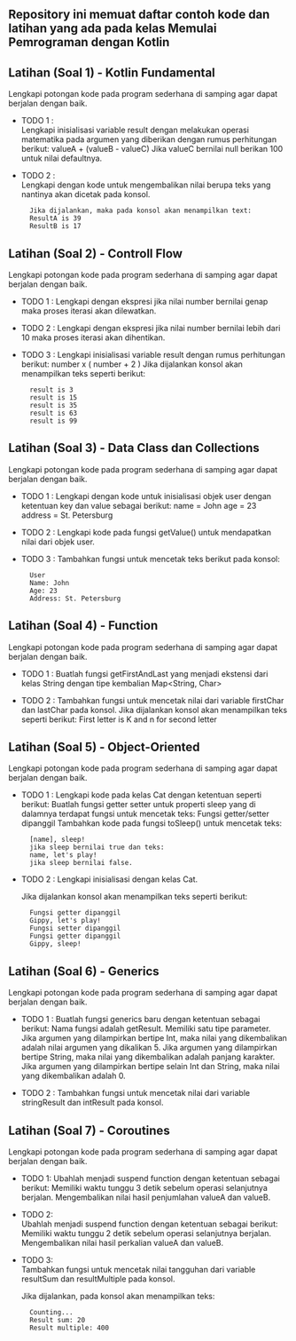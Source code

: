 ## Repository ini memuat daftar contoh kode dan latihan yang ada pada kelas **Memulai Pemrograman dengan Kotlin**


**Latihan (Soal 1) - Kotlin Fundamental**  
---

Lengkapi potongan kode pada program sederhana di samping agar dapat berjalan dengan baik. 

- TODO 1 :  
	Lengkapi inisialisasi variable result dengan melakukan operasi matematika pada argumen yang diberikan dengan rumus perhitungan berikut:
	valueA + (valueB - valueC)
	Jika valueC bernilai null berikan 100 untuk nilai defaultnya. 

- TODO 2 :  
	Lengkapi dengan kode untuk mengembalikan nilai berupa teks yang nantinya akan dicetak pada konsol. 


		Jika dijalankan, maka pada konsol akan menampilkan text: 
		ResultA is 39
		ResultB is 17


**Latihan (Soal 2) - Controll Flow**  
---

Lengkapi potongan kode pada program sederhana di samping agar dapat berjalan dengan baik. 

- TODO 1 : 
	Lengkapi dengan ekspresi jika nilai number bernilai genap maka proses iterasi akan dilewatkan. 

- TODO 2 : 
	Lengkapi dengan ekspresi jika nilai number bernilai lebih dari 10 maka proses iterasi akan dihentikan. 

- TODO 3 : 
	Lengkapi inisialisasi variable result dengan rumus perhitungan berikut: 
	number x ( number + 2 )
	Jika dijalankan konsol akan menampilkan teks seperti berikut:

		result is 3
		result is 15
		result is 35
		result is 63
		result is 99


**Latihan (Soal 3) - Data Class dan Collections**  
---

Lengkapi potongan kode pada program sederhana di samping agar dapat berjalan dengan baik. 

- TODO 1 : 
	Lengkapi dengan kode untuk inisialisasi objek user dengan ketentuan key dan value sebagai berikut:
	name = John
	age = 23
	address = St. Petersburg
- TODO 2 : 
	Lengkapi kode pada fungsi getValue() untuk mendapatkan nilai dari objek user. 

- TODO 3 : 
	Tambahkan fungsi untuk mencetak teks berikut pada konsol:

		User
		Name: John
		Age: 23
		Address: St. Petersburg


**Latihan (Soal 4) - Function**  
---

Lengkapi potongan kode pada program sederhana di samping agar dapat berjalan dengan baik. 

- TODO 1 : 
	Buatlah fungsi getFirstAndLast yang menjadi ekstensi dari kelas String dengan tipe kembalian Map<String, Char> 

- TODO 2 : 
	Tambahkan fungsi untuk mencetak nilai dari variable firstChar dan lastChar pada konsol. 
	Jika dijalankan konsol akan menampilkan teks seperti berikut:
	First letter is K and n for second letter


**Latihan (Soal 5) - Object-Oriented**  
---

Lengkapi potongan kode pada program sederhana di samping agar dapat berjalan dengan baik. 

- TODO 1 : 
	Lengkapi kode pada kelas Cat dengan ketentuan seperti berikut:
	Buatlah fungsi getter setter untuk properti sleep yang di dalamnya terdapat fungsi untuk mencetak teks:
	Fungsi getter/setter dipanggil
	Tambahkan kode pada fungsi toSleep() untuk mencetak teks:

		[name], sleep!
		jika sleep bernilai true dan teks:
		name, let's play!
		jika sleep bernilai false.

- TODO 2 : 
	Lengkapi inisialisasi dengan kelas Cat. 

	Jika dijalankan konsol akan menampilkan teks seperti berikut:

		Fungsi getter dipanggil
		Gippy, let's play!
		Fungsi setter dipanggil
		Fungsi getter dipanggil
		Gippy, sleep!


**Latihan (Soal 6) - Generics**  
---

Lengkapi potongan kode pada program sederhana di samping agar dapat berjalan dengan baik. 

- TODO 1 : 
	Buatlah fungsi generics baru dengan ketentuan sebagai berikut:
	Nama fungsi adalah getResult.
	Memiliki satu tipe parameter.
	Jika argumen yang dilampirkan bertipe Int, maka nilai yang dikembalikan adalah nilai argumen yang dikalikan 5.
	Jika argumen yang dilampirkan bertipe String, maka nilai yang dikembalikan adalah panjang karakter.
	Jika argumen yang dilampirkan bertipe selain Int dan String, maka nilai yang dikembalikan adalah 0.

- TODO 2 : 
	Tambahkan fungsi untuk mencetak nilai dari variable stringResult dan intResult pada konsol.


**Latihan (Soal 7) - Coroutines**  
---

Lengkapi potongan kode pada program sederhana di samping agar dapat berjalan dengan baik. 

- TODO 1: 
	Ubahlah menjadi suspend function dengan ketentuan sebagai berikut:
	Memiliki waktu tunggu 3 detik sebelum operasi selanjutnya berjalan.
	Mengembalikan nilai hasil penjumlahan valueA dan valueB.

- TODO 2:  
	Ubahlah menjadi suspend function dengan ketentuan sebagai berikut:
	Memiliki waktu tunggu 2 detik sebelum operasi selanjutnya berjalan.
	Mengembalikan nilai hasil perkalian valueA dan valueB.

- TODO 3:  
	Tambahkan fungsi untuk mencetak nilai tangguhan dari variable resultSum dan resultMultiple pada konsol. 

	Jika dijalankan, pada konsol akan menampilkan teks:
	
		Counting...
		Result sum: 20
		Result multiple: 400